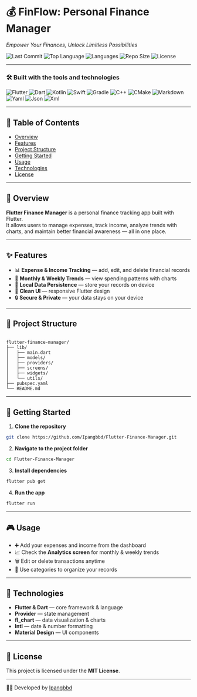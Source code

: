 # 💰 FinFlow: Personal Finance Manager  
*Empower Your Finances, Unlock Limitless Possibilities*  

![Last Commit](https://img.shields.io/github/last-commit/Ipangbbd/Flutter-Finance-Manager) 
![Top Language](https://img.shields.io/github/languages/top/Ipangbbd/Flutter-Finance-Manager) 
![Languages](https://img.shields.io/github/languages/count/Ipangbbd/Flutter-Finance-Manager) 
![Repo Size](https://img.shields.io/github/repo-size/Ipangbbd/Flutter-Finance-Manager) 
![License](https://img.shields.io/github/license/Ipangbbd/Flutter-Finance-Manager)  

---

### 🛠 Built with the tools and technologies  
![Flutter](https://skillicons.dev/icons?i=flutter) 
![Dart](https://skillicons.dev/icons?i=dart) 
![Kotlin](https://skillicons.dev/icons?i=kotlin) 
![Swift](https://skillicons.dev/icons?i=swift) 
![Gradle](https://skillicons.dev/icons?i=gradle) 
![C++](https://skillicons.dev/icons?i=cpp) 
![CMake](https://skillicons.dev/icons?i=cmake) 
![Markdown](https://skillicons.dev/icons?i=markdown) 
![Yaml](https://skillicons.dev/icons?i=yaml) 
![Json](https://skillicons.dev/icons?i=json) 
![Xml](https://skillicons.dev/icons?i=xml)  

---

## 📑 Table of Contents
- [Overview](#overview)
- [Features](#features)
- [Project Structure](#project-structure)
- [Getting Started](#getting-started)
- [Usage](#usage)
- [Technologies](#technologies)
- [License](#license)

---

## 📖 Overview  
**Flutter Finance Manager** is a personal finance tracking app built with Flutter.  
It allows users to manage expenses, track income, analyze trends with charts, and maintain better financial awareness — all in one place.  

---

## ✨ Features
- 📊 **Expense & Income Tracking** — add, edit, and delete financial records  
- 📅 **Monthly & Weekly Trends** — view spending patterns with charts  
- 💾 **Local Data Persistence** — store your records on device  
- 🎨 **Clean UI** — responsive Flutter design  
- 🔒 **Secure & Private** — your data stays on your device  

---

## 📂 Project Structure
```

flutter-finance-manager/
├── lib/
│   ├── main.dart
│   ├── models/
│   ├── providers/
│   ├── screens/
│   ├── widgets/
│   └── utils/
├── pubspec.yaml
└── README.md

````

---

## 🚀 Getting Started  

1. **Clone the repository**  
```bash
git clone https://github.com/Ipangbbd/Flutter-Finance-Manager.git
````

2. **Navigate to the project folder**

```bash
cd Flutter-Finance-Manager
```

3. **Install dependencies**

```bash
flutter pub get
```

4. **Run the app**

```bash
flutter run
```

---

## 🎮 Usage

* ➕ Add your expenses and income from the dashboard
* 📈 Check the **Analytics screen** for monthly & weekly trends
* 🗑️ Edit or delete transactions anytime
* 🧾 Use categories to organize your records

---

## 🧰 Technologies

* **Flutter & Dart** — core framework & language
* **Provider** — state management
* **fl\_chart** — data visualization & charts
* **Intl** — date & number formatting
* **Material Design** — UI components

---

## 📜 License

This project is licensed under the **MIT License**.

---

👨‍💻 Developed by [Ipangbbd](https://github.com/Ipangbbd)
